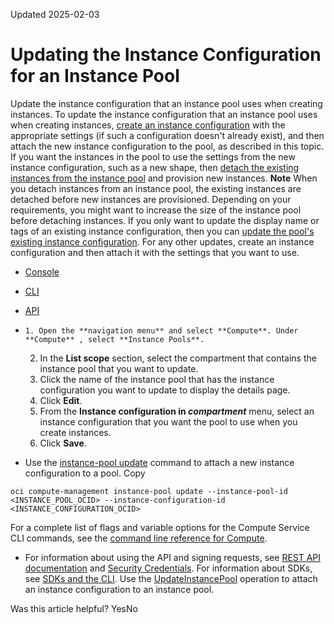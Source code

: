 Updated 2025-02-03
# Updating the Instance Configuration for an Instance Pool
Update the instance configuration that an instance pool uses when creating instances.
To update the instance configuration that an instance pool uses when creating instances, [create an instance configuration](https://docs.oracle.com/en-us/iaas/Content/Compute/Tasks/creatinginstanceconfig.htm#Creating_an_Instance_Configuration) with the appropriate settings (if such a configuration doesn't already exist), and then attach the new instance configuration to the pool, as described in this topic.
If you want the instances in the pool to use the settings from the new instance configuration, such as a new shape, then [detach the existing instances from the instance pool](https://docs.oracle.com/en-us/iaas/Content/Compute/Tasks/updatinginstancepool-detaching-an-instance-from-an-instance-pool.htm#detach-instance "Detach an instance from an instance pool when you no longer want to manage the instance as part of the pool.") and provision new instances.
**Note** When you detach instances from an instance pool, the existing instances are detached before new instances are provisioned. Depending on your requirements, you might want to increase the size of the instance pool before detaching instances.
If you only want to update the display name or tags of an existing instance configuration, then you can [update the pool's existing instance configuration](https://docs.oracle.com/en-us/iaas/Content/Compute/Tasks/updatinginstanceconfig.htm#Deleting_an_Instance_Configuration). For any other updates, create an instance configuration and then attach it with the settings that you want to use.
  * [Console](https://docs.oracle.com/en-us/iaas/Content/Compute/Tasks/updatinginstancepool-updating-instance-configuration.htm)
  * [CLI](https://docs.oracle.com/en-us/iaas/Content/Compute/Tasks/updatinginstancepool-updating-instance-configuration.htm)
  * [API](https://docs.oracle.com/en-us/iaas/Content/Compute/Tasks/updatinginstancepool-updating-instance-configuration.htm)


  *     1. Open the **navigation menu** and select **Compute**. Under **Compute** , select **Instance Pools**.
    2. In the **List scope** section, select the compartment that contains the instance pool that you want to update.
    3. Click the name of the instance pool that has the instance configuration you want to update to display the details page.
    4. Click **Edit**.
    5. From the **Instance configuration in _compartment_** menu, select an instance configuration that you want the pool to use when you create instances.
    6. Click **Save**.
  * Use the [instance-pool update](https://docs.oracle.com/iaas/tools/oci-cli/latest/oci_cli_docs/cmdref/compute-management/instance-pool/update.html) command to attach a new instance configuration to a pool.
Copy
```
oci compute-management instance-pool update --instance-pool-id <INSTANCE_POOL_OCID> --instance-configuration-id <INSTANCE_CONFIGURATION_OCID>
```

For a complete list of flags and variable options for the Compute Service CLI commands, see the [command line reference for Compute](https://docs.oracle.com/iaas/tools/oci-cli/latest/oci_cli_docs/cmdref/compute.html).
  * For information about using the API and signing requests, see [REST API documentation](https://docs.oracle.com/iaas/Content/API/Concepts/usingapi.htm) and [Security Credentials](https://docs.oracle.com/iaas/Content/General/Concepts/credentials.htm). For information about SDKs, see [SDKs and the CLI](https://docs.oracle.com/iaas/Content/API/Concepts/sdks.htm).
Use the [UpdateInstancePool](https://docs.oracle.com/iaas/api/#/en/iaas/latest/InstancePool/UpdateInstancePool) operation to attach an instance configuration to an instance pool.


Was this article helpful?
YesNo

